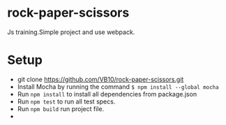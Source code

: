 # rock-paper-scissors
Js training.Simple project and use webpack.
# Setup
* git clone https://github.com/VB10/rock-paper-scissors.git
* Install Mocha by running the command `$ npm install --global mocha`
* Run `npm install` to install all dependencies from package.json
* Run `npm test` to run all test specs.
* Run `npm build` run project file.
* 
